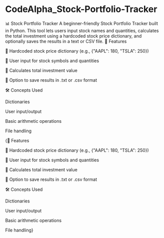 # CodeAlpha_Stock-Portfolio-Tracker
📊 Stock Portfolio Tracker  A beginner-friendly Stock Portfolio Tracker built in Python. This tool lets users input stock names and quantities, calculates the total investment using a hardcoded stock price dictionary, and optionally saves the results in a text or CSV file.
🚀 Features

📌 Hardcoded stock price dictionary (e.g., {"AAPL": 180, "TSLA": 250})

📌 User input for stock symbols and quantities

📌 Calculates total investment value

📌 Option to save results in .txt or .csv format

🛠️ Concepts Used

Dictionaries

User input/output

Basic arithmetic operations

File handling



{🚀 Features

📌 Hardcoded stock price dictionary (e.g., {"AAPL": 180, "TSLA": 250})

📌 User input for stock symbols and quantities

📌 Calculates total investment value

📌 Option to save results in .txt or .csv format

🛠️ Concepts Used

Dictionaries

User input/output

Basic arithmetic operations

File handling}
